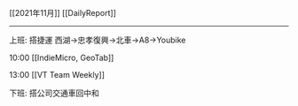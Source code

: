 [[2021年11月]]
[[DailyReport]]

---

上班: 搭捷運 西湖→忠孝復興→北車→A8→Youbike

10:00 [[IndieMicro, GeoTab]]

13:00 [[VT Team Weekly]]

下班: 搭公司交通車回中和